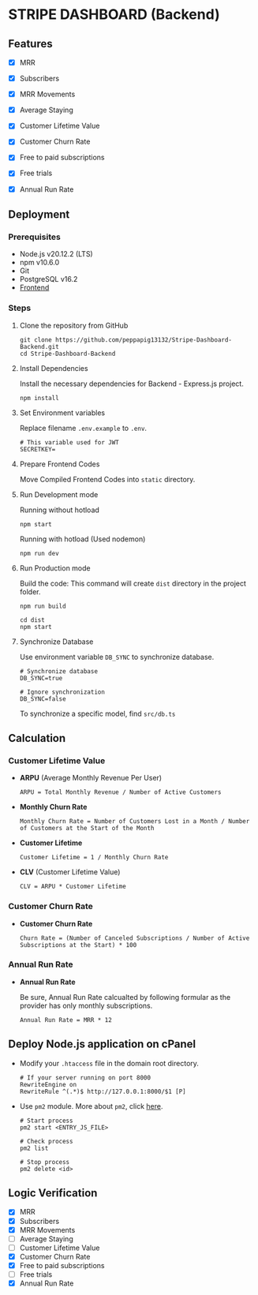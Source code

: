 # STRIPE DASHBOARD (Backend)

## Features

- [x] MRR
- [x] Subscribers
- [x] MRR Movements
- [x] Average Staying
- [x] Customer Lifetime Value
- [x] Customer Churn Rate
- [x] Free to paid subscriptions
- [x] Free trials
- [x] Annual Run Rate


## Deployment

### Prerequisites

- Node.js v20.12.2 (LTS)
- npm v10.6.0
- Git
- PostgreSQL v16.2
- [Frontend](https://github.com/peppapig13132/Stripe-Dashboard-Frontend)


### Steps

1. Clone the repository from GitHub

    ```
    git clone https://github.com/peppapig13132/Stripe-Dashboard-Backend.git
    cd Stripe-Dashboard-Backend
    ```

2. Install Dependencies

    Install the necessary dependencies for Backend - Express.js project.
    ```
    npm install
    ```

3. Set Environment variables

    Replace filename `.env.example` to `.env`.
    ```
    # This variable used for JWT
    SECRETKEY=
    ```

4. Prepare Frontend Codes

    Move Compiled Frontend Codes into `static` directory.

5. Run Development mode

    Running without hotload
    ```
    npm start
    ```

    Running with hotload (Used nodemon)
    ```
    npm run dev
    ```

6. Run Production mode

    Build the code: This command will create `dist` directory in the project folder.
    ```
    npm run build
    ```
    ```
    cd dist
    npm start
    ```

7. Synchronize Database

    Use environment variable `DB_SYNC` to synchronize database.
    ```
    # Synchronize database
    DB_SYNC=true

    # Ignore synchronization
    DB_SYNC=false
    ```
    To synchronize a specific model, find `src/db.ts`
    

## Calculation

### Customer Lifetime Value

- **ARPU** (Average Monthly Revenue Per User)
  ```
  ARPU = Total Monthly Revenue / Number of Active Customers
  ```

- **Monthly Churn Rate**
  ```
  Monthly Churn Rate = Number of Customers Lost in a Month / Number of Customers at the Start of the Month
  ```

- **Customer Lifetime**
  ```
  Customer Lifetime = 1 / Monthly Churn Rate
  ```

- **CLV** (Customer Lifetime Value)
  ```
  CLV = ARPU * Customer Lifetime
  ```


### Customer Churn Rate

- **Customer Churn Rate**
  ```
  Churn Rate = (Number of Canceled Subscriptions / Number of Active Subscriptions at the Start) * 100
  ```

### Annual Run Rate

- **Annual Run Rate**

  Be sure, Annual Run Rate calcualted by following formular as the provider has only monthly subscriptions.
  ```
  Annual Run Rate = MRR * 12
  ```


## Deploy Node.js application on cPanel
- Modify your `.htaccess` file in the domain root directory.
    ```
    # If your server running on port 8000
    RewriteEngine on
    RewriteRule ^(.*)$ http://127.0.0.1:8000/$1 [P]
    ```
- Use `pm2` module. More about `pm2`, click [here](https://pm2.keymetrics.io/).
    ```
    # Start process
    pm2 start <ENTRY_JS_FILE>
    
    # Check process
    pm2 list

    # Stop process
    pm2 delete <id>
    ```

## Logic Verification

- [x] MRR
- [x] Subscribers
- [x] MRR Movements
- [ ] Average Staying
- [ ] Customer Lifetime Value
- [x] Customer Churn Rate
- [x] Free to paid subscriptions
- [ ] Free trials
- [x] Annual Run Rate